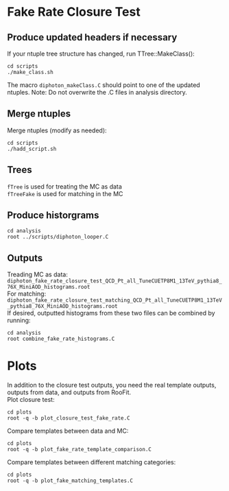 # Fake Rate Closure Test

## Produce updated headers if necessary
If your ntuple tree structure has changed, run TTree::MakeClass():  
```
cd scripts  
./make_class.sh
```  
The macro `diphoton_makeClass.C` should point to one of the updated ntuples. 
Note: Do not overwrite the .C files in analysis directory.

## Merge ntuples
Merge ntuples (modify as needed):  
``` 
cd scripts  
./hadd_script.sh 
```  

## Trees
`fTree` is used for treating the MC as data  
`fTreeFake` is used for matching in the MC

## Produce historgrams
```
cd analysis  
root ../scripts/diphoton_looper.C
```

## Outputs
Treading MC as data:  
`diphoton_fake_rate_closure_test_QCD_Pt_all_TuneCUETP8M1_13TeV_pythia8_76X_MiniAOD_histograms.root`  
For matching:  
`diphoton_fake_rate_closure_test_matching_QCD_Pt_all_TuneCUETP8M1_13TeV_pythia8_76X_MiniAOD_histograms.root`  
If desired, outputted histograms from these two files can be combined by running:
```
cd analysis  
root combine_fake_rate_histograms.C
```

# Plots
In addition to the closure test outputs, you need the real template outputs, outputs from data, and outputs from RooFit.  
Plot closure test:  
```
cd plots  
root -q -b plot_closure_test_fake_rate.C
```
Compare templates between data and MC:
```
cd plots  
root -q -b plot_fake_rate_template_comparison.C
```
Compare templates between different matching categories:
```
cd plots  
root -q -b plot_fake_matching_templates.C
```
  
